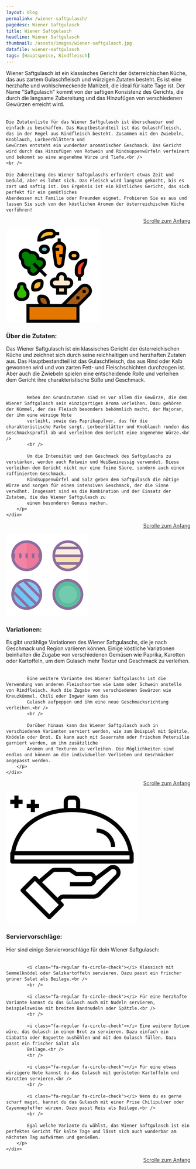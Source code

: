 ```yaml
---
layout: blog
permalink: /wiener-saftgulasch/
pagedesc: Wiener Saftgulasch
title: Wiener Saftgulasch
headline: Wiener Saftgulasch
thumbnail: /assets/images/wiener-saftgulasch.jpg
datafile: wiener-saftgulasch
tags: [Hauptspeise, Rindfleisch]
---
```

<!-- Einleitungstext -->
<p>
    Wiener Saftgulasch ist ein klassisches Gericht der österreichischen Küche, das aus zartem Gulaschfleisch und würzigen Zutaten besteht. Es ist eine herzhafte und wohlschmeckende Mahlzeit, die ideal für kalte Tage ist. Der Name
    "Saftgulasch" kommt von der saftigen Konsistenz des Gerichts, die durch die langsame Zubereitung und das Hinzufügen von verschiedenen Gewürzen erreicht wird.<br />
    <br />

    Die Zutatenliste für das Wiener Saftgulasch ist überschaubar und einfach zu beschaffen. Das Hauptbestandteil ist das Gulaschfleisch, das in der Regel aus Rindfleisch besteht. Zusammen mit den Zwiebeln, Knoblauch, Lorbeerblättern und
    Gewürzen entsteht ein wunderbar aromatischer Geschmack. Das Gericht wird durch das Hinzufügen von Rotwein und Rindsuppenwürfeln verfeinert und bekommt so eine angenehme Würze und Tiefe.<br />
    <br />

    Die Zubereitung des Wiener Saftgulaschs erfordert etwas Zeit und Geduld, aber es lohnt sich. Das Fleisch wird langsam gekocht, bis es zart und saftig ist. Das Ergebnis ist ein köstliches Gericht, das sich perfekt für ein gemütliches
    Abendessen mit Familie oder Freunden eignet. Probieren Sie es aus und lassen Sie sich von den köstlichen Aromen der österreichischen Küche verführen!
</p>
<p style="text-align: right;">
    <a href="#" style="color: #333">Scrolle zum Anfang <i class="fa-solid fa-chevron-up"></i></a>
</p>
<!-- Zutaten> -->
<div class="row" style="margin-bottom: 20px;">
    <div class="col-12 col-lg-4">
        <img src="/assets/images/zutaten.png" alt="Zutaten" />
    </div>
    <div class="col-12 col-lg">
        <h3>Über die Zutaten:</h3>
        <p>
            Das Wiener Saftgulasch ist ein klassisches Gericht der österreichischen Küche und zeichnet sich durch seine reichhaltigen und herzhaften Zutaten aus. Das Hauptbestandteil ist das Gulaschfleisch, das aus Rind oder Kalb gewonnen
            wird und von zarten Fett- und Fleischschichten durchzogen ist. Aber auch die Zwiebeln spielen eine entscheidende Rolle und verleihen dem Gericht ihre charakteristische Süße und Geschmack.<br />
            <br />

            Neben den Grundzutaten sind es vor allem die Gewürze, die dem Wiener Saftgulasch sein einzigartiges Aroma verleihen. Dazu gehören der Kümmel, der das Fleisch besonders bekömmlich macht, der Majoran, der ihm eine würzige Note
            verleiht, sowie das Paprikapulver, das für die charakteristische Farbe sorgt. Lorbeerblätter und Knoblauch runden das Geschmacksprofil ab und verleihen dem Gericht eine angenehme Würze.<br />
            <br />

            Um die Intensität und den Geschmack des Saftgulaschs zu verstärken, werden auch Rotwein und Weißweinessig verwendet. Diese verleihen dem Gericht nicht nur eine feine Säure, sondern auch einen raffinierten Geschmack.
            Rindsuppenwürfel und Salz geben dem Saftgulasch die nötige Würze und sorgen für einen intensiven Geschmack, der die Sinne verwöhnt. Insgesamt sind es die Kombination und der Einsatz der Zutaten, die das Wiener Saftgulasch zu
            einem besonderen Genuss machen.
        </p>
    </div>
</div>
<p style="text-align: right;">
    <a href="#" style="color: #333">Scrolle zum Anfang <i class="fa-solid fa-chevron-up"></i></a>
</p>
<!-- Variationen -->
<div class="row" style="margin-bottom: 20px;">
    <div class="col-12 col-lg-4">
        <img src="/assets/images/variations.png" alt="Variationen" />
    </div>
    <div class="col-12 col-lg">
        <h3>Variationen:</h3>
        <p>
            Es gibt unzählige Variationen des Wiener Saftgulaschs, die je nach Geschmack und Region variieren können. Einige köstliche Variationen beinhalten die Zugabe von verschiedenen Gemüsen wie Paprika, Karotten oder Kartoffeln, um dem
            Gulasch mehr Textur und Geschmack zu verleihen.<br />
            <br />

            Eine weitere Variante des Wiener Saftgulaschs ist die Verwendung von anderen Fleischsorten wie Lamm oder Schwein anstelle von Rindfleisch. Auch die Zugabe von verschiedenen Gewürzen wie Kreuzkümmel, Chili oder Ingwer kann das
            Gulasch aufpeppen und ihm eine neue Geschmacksrichtung verleihen.<br />
            <br />

            Darüber hinaus kann das Wiener Saftgulasch auch in verschiedenen Varianten serviert werden, wie zum Beispiel mit Spätzle, Knödeln oder Brot. Es kann auch mit Sauerrahm oder frischem Petersilie garniert werden, um ihm zusätzliche
            Aromen und Texturen zu verleihen. Die Möglichkeiten sind endlos und können an die individuellen Vorlieben und Geschmäcker angepasst werden.
        </p>
    </div>
</div>
<p style="text-align: right;">
    <a href="#" style="color: #333">Scrolle zum Anfang <i class="fa-solid fa-chevron-up"></i></a>
</p>
<!-- Serviervorschläge -->
<div class="row" style="margin-bottom: 20px;">
    <div class="col-12 col-lg-4">
        <img src="/assets/images/serving-tips.jpg" alt="Variationen" />
    </div>
    <div class="col-12 col-lg">
        <h3>Serviervorschläge:</h3>
        <p>
            Hier sind einige Serviervorschläge für dein Wiener Saftgulasch:<br />
            <br />

            <i class="fa-regular fa-circle-check"></i> Klassisch mit Semmelknödel oder Salzkartoffeln servieren. Dazu passt ein frischer grüner Salat als Beilage.<br />
            <br />

            <i class="fa-regular fa-circle-check"></i> Für eine herzhafte Variante kannst du das Gulasch auch mit Nudeln servieren, beispielsweise mit breiten Bandnudeln oder Spätzle.<br />
            <br />

            <i class="fa-regular fa-circle-check"></i> Eine weitere Option wäre, das Gulasch in einem Brot zu servieren. Dazu einfach ein Ciabatta oder Baguette aushöhlen und mit dem Gulasch füllen. Dazu passt ein frischer Salat als
            Beilage.<br />
            <br />

            <i class="fa-regular fa-circle-check"></i> Für eine etwas würzigere Note kannst du das Gulasch mit gerösteten Kartoffeln und Karotten servieren.<br />
            <br />

            <i class="fa-regular fa-circle-check"></i> Wenn du es gerne scharf magst, kannst du das Gulasch mit einer Prise Chilipulver oder Cayennepfeffer würzen. Dazu passt Reis als Beilage.<br />
            <br />

            Egal welche Variante du wählst, das Wiener Saftgulasch ist ein perfektes Gericht für kalte Tage und lässt sich auch wunderbar am nächsten Tag aufwärmen und genießen.
        </p>
    </div>
</div>
<p style="text-align: right;">
    <a href="#" style="color: #333">Scrolle zum Anfang <i class="fa-solid fa-chevron-up"></i></a>
</p>